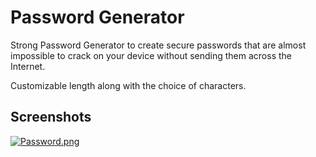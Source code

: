 # Password Generator

Strong Password Generator to create secure passwords that are almost impossible to crack on your device without sending them across the Internet.

Customizable length along with the choice of characters.

## Screenshots

[![Password.png](https://i.postimg.cc/Kcs2GQfJ/Password.png)](https://postimg.cc/V5MT4q3C)
